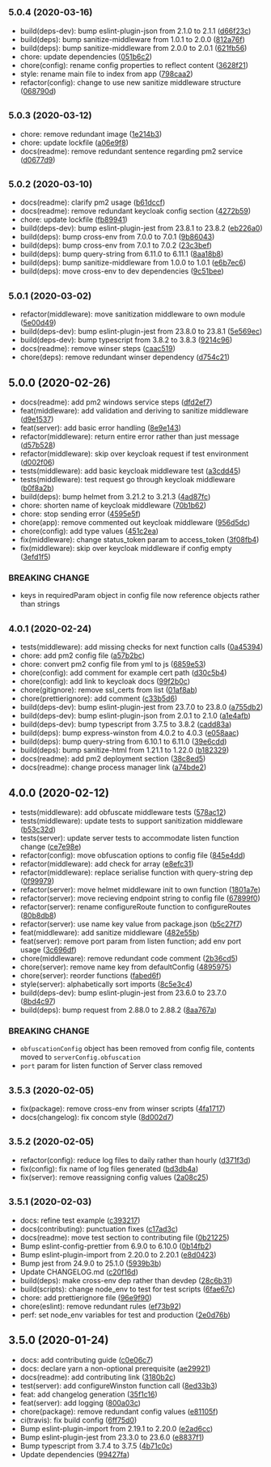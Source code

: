## <small>5.0.4 (2020-03-16)</small>

-   build(deps-dev): bump eslint-plugin-json from 2.1.0 to 2.1.1 ([d66f23c](https://github.com/Somerset-SIDeR-Programme/ydh-sider-obfuscation-service/commit/d66f23c))
-   build(deps): bump sanitize-middleware from 1.0.1 to 2.0.0 ([812a76f](https://github.com/Somerset-SIDeR-Programme/ydh-sider-obfuscation-service/commit/812a76f))
-   build(deps): bump sanitize-middleware from 2.0.0 to 2.0.1 ([621fb56](https://github.com/Somerset-SIDeR-Programme/ydh-sider-obfuscation-service/commit/621fb56))
-   chore: update dependencies ([051b6c2](https://github.com/Somerset-SIDeR-Programme/ydh-sider-obfuscation-service/commit/051b6c2))
-   chore(config): rename config properties to reflect content ([3628f21](https://github.com/Somerset-SIDeR-Programme/ydh-sider-obfuscation-service/commit/3628f21))
-   style: rename main file to index from app ([798caa2](https://github.com/Somerset-SIDeR-Programme/ydh-sider-obfuscation-service/commit/798caa2))
-   refactor(config): change to use new sanitize middleware structure ([068790d](https://github.com/Somerset-SIDeR-Programme/ydh-sider-obfuscation-service/commit/068790d))

## <small>5.0.3 (2020-03-12)</small>

-   chore: remove redundant image ([1e214b3](https://github.com/Somerset-SIDeR-Programme/ydh-sider-obfuscation-service/commit/1e214b3))
-   chore: update lockfile ([a06e9f8](https://github.com/Somerset-SIDeR-Programme/ydh-sider-obfuscation-service/commit/a06e9f8))
-   docs(readme): remove redundant sentence regarding pm2 service ([d0677d9](https://github.com/Somerset-SIDeR-Programme/ydh-sider-obfuscation-service/commit/d0677d9))

## <small>5.0.2 (2020-03-10)</small>

-   docs(readme): clarify pm2 usage ([b61dccf](https://github.com/Somerset-SIDeR-Programme/ydh-sider-obfuscation-service/commit/b61dccf))
-   docs(readme): remove redundant keycloak config section ([4272b59](https://github.com/Somerset-SIDeR-Programme/ydh-sider-obfuscation-service/commit/4272b59))
-   chore: update lockfile ([fb89941](https://github.com/Somerset-SIDeR-Programme/ydh-sider-obfuscation-service/commit/fb89941))
-   build(deps-dev): bump eslint-plugin-jest from 23.8.1 to 23.8.2 ([eb226a0](https://github.com/Somerset-SIDeR-Programme/ydh-sider-obfuscation-service/commit/eb226a0))
-   build(deps): bump cross-env from 7.0.0 to 7.0.1 ([9b86043](https://github.com/Somerset-SIDeR-Programme/ydh-sider-obfuscation-service/commit/9b86043))
-   build(deps): bump cross-env from 7.0.1 to 7.0.2 ([23c3bef](https://github.com/Somerset-SIDeR-Programme/ydh-sider-obfuscation-service/commit/23c3bef))
-   build(deps): bump query-string from 6.11.0 to 6.11.1 ([8aa18b8](https://github.com/Somerset-SIDeR-Programme/ydh-sider-obfuscation-service/commit/8aa18b8))
-   build(deps): bump sanitize-middleware from 1.0.0 to 1.0.1 ([e6b7ec6](https://github.com/Somerset-SIDeR-Programme/ydh-sider-obfuscation-service/commit/e6b7ec6))
-   build(deps): move cross-env to dev dependencies ([9c51bee](https://github.com/Somerset-SIDeR-Programme/ydh-sider-obfuscation-service/commit/9c51bee))

## <small>5.0.1 (2020-03-02)</small>

-   refactor(middleware): move sanitization middleware to own module ([5e00d49](https://github.com/Somerset-SIDeR-Programme/ydh-sider-obfuscation-service/commit/5e00d49))
-   build(deps-dev): bump eslint-plugin-jest from 23.8.0 to 23.8.1 ([5e569ec](https://github.com/Somerset-SIDeR-Programme/ydh-sider-obfuscation-service/commit/5e569ec))
-   build(deps-dev): bump typescript from 3.8.2 to 3.8.3 ([9214c96](https://github.com/Somerset-SIDeR-Programme/ydh-sider-obfuscation-service/commit/9214c96))
-   docs(readme): remove winser steps ([caac519](https://github.com/Somerset-SIDeR-Programme/ydh-sider-obfuscation-service/commit/caac519))
-   chore(deps): remove redundant winser dependency ([d754c21](https://github.com/Somerset-SIDeR-Programme/ydh-sider-obfuscation-service/commit/d754c21))

## 5.0.0 (2020-02-26)

-   docs(readme): add pm2 windows service steps ([dfd2ef7](https://github.com/Somerset-SIDeR-Programme/ydh-sider-obfuscation-service/commit/dfd2ef7))
-   feat(middleware): add validation and deriving to sanitize middleware ([d9e1537](https://github.com/Somerset-SIDeR-Programme/ydh-sider-obfuscation-service/commit/d9e1537))
-   feat(server): add basic error handling ([8e9e143](https://github.com/Somerset-SIDeR-Programme/ydh-sider-obfuscation-service/commit/8e9e143))
-   refactor(middleware): return entire error rather than just message ([d57b528](https://github.com/Somerset-SIDeR-Programme/ydh-sider-obfuscation-service/commit/d57b528))
-   refactor(middleware): skip over keycloak request if test environment ([d002f06](https://github.com/Somerset-SIDeR-Programme/ydh-sider-obfuscation-service/commit/d002f06))
-   tests(middleware): add basic keycloak middleware test ([a3cdd45](https://github.com/Somerset-SIDeR-Programme/ydh-sider-obfuscation-service/commit/a3cdd45))
-   tests(middleware): test request go through keycloak middleware ([b0f8a2b](https://github.com/Somerset-SIDeR-Programme/ydh-sider-obfuscation-service/commit/b0f8a2b))
-   build(deps): bump helmet from 3.21.2 to 3.21.3 ([4ad87fc](https://github.com/Somerset-SIDeR-Programme/ydh-sider-obfuscation-service/commit/4ad87fc))
-   chore: shorten name of keycloak middleware ([70b1b62](https://github.com/Somerset-SIDeR-Programme/ydh-sider-obfuscation-service/commit/70b1b62))
-   chore: stop sending error ([4595e5f](https://github.com/Somerset-SIDeR-Programme/ydh-sider-obfuscation-service/commit/4595e5f))
-   chore(app): remove commented out keycloak middleware ([956d5dc](https://github.com/Somerset-SIDeR-Programme/ydh-sider-obfuscation-service/commit/956d5dc))
-   chore(config): add type values ([451c2ea](https://github.com/Somerset-SIDeR-Programme/ydh-sider-obfuscation-service/commit/451c2ea))
-   fix(middleware): change status_token param to access_token ([3f08fb4](https://github.com/Somerset-SIDeR-Programme/ydh-sider-obfuscation-service/commit/3f08fb4))
-   fix(middleware): skip over keycloak middleware if config empty ([3efd1f5](https://github.com/Somerset-SIDeR-Programme/ydh-sider-obfuscation-service/commit/3efd1f5))

### BREAKING CHANGE

-   keys in requiredParam object in config file now reference objects rather than strings

## <small>4.0.1 (2020-02-24)</small>

-   tests(middleware): add missing checks for next function calls ([0a45394](https://github.com/Somerset-SIDeR-Programme/ydh-sider-obfuscation-service/commit/0a45394))
-   chore: add pm2 config file ([a57b2bc](https://github.com/Somerset-SIDeR-Programme/ydh-sider-obfuscation-service/commit/a57b2bc))
-   chore: convert pm2 config file from yml to js ([6859e53](https://github.com/Somerset-SIDeR-Programme/ydh-sider-obfuscation-service/commit/6859e53))
-   chore(config): add comment for example cert path ([d30c5b4](https://github.com/Somerset-SIDeR-Programme/ydh-sider-obfuscation-service/commit/d30c5b4))
-   chore(config): add link to keycloak docs ([99f2b0c](https://github.com/Somerset-SIDeR-Programme/ydh-sider-obfuscation-service/commit/99f2b0c))
-   chore(gitignore): remove ssl_certs from list ([01af8ab](https://github.com/Somerset-SIDeR-Programme/ydh-sider-obfuscation-service/commit/01af8ab))
-   chore(prettierignore): add comment ([c33b5d6](https://github.com/Somerset-SIDeR-Programme/ydh-sider-obfuscation-service/commit/c33b5d6))
-   build(deps-dev): bump eslint-plugin-jest from 23.7.0 to 23.8.0 ([a755db2](https://github.com/Somerset-SIDeR-Programme/ydh-sider-obfuscation-service/commit/a755db2))
-   build(deps-dev): bump eslint-plugin-json from 2.0.1 to 2.1.0 ([a1e4afb](https://github.com/Somerset-SIDeR-Programme/ydh-sider-obfuscation-service/commit/a1e4afb))
-   build(deps-dev): bump typescript from 3.7.5 to 3.8.2 ([cadd83a](https://github.com/Somerset-SIDeR-Programme/ydh-sider-obfuscation-service/commit/cadd83a))
-   build(deps): bump express-winston from 4.0.2 to 4.0.3 ([e058aac](https://github.com/Somerset-SIDeR-Programme/ydh-sider-obfuscation-service/commit/e058aac))
-   build(deps): bump query-string from 6.10.1 to 6.11.0 ([39e6cdd](https://github.com/Somerset-SIDeR-Programme/ydh-sider-obfuscation-service/commit/39e6cdd))
-   build(deps): bump sanitize-html from 1.21.1 to 1.22.0 ([b182329](https://github.com/Somerset-SIDeR-Programme/ydh-sider-obfuscation-service/commit/b182329))
-   docs(readme): add pm2 deployment section ([38c8ed5](https://github.com/Somerset-SIDeR-Programme/ydh-sider-obfuscation-service/commit/38c8ed5))
-   docs(readme): change process manager link ([a74bde2](https://github.com/Somerset-SIDeR-Programme/ydh-sider-obfuscation-service/commit/a74bde2))

## 4.0.0 (2020-02-12)

-   tests(middleware): add obfuscate middleware tests ([578ac12](https://github.com/Somerset-SIDeR-Programme/ydh-sider-obfuscation-service/commit/578ac12))
-   tests(middleware): update tests to support sanitization middleware ([b53c32d](https://github.com/Somerset-SIDeR-Programme/ydh-sider-obfuscation-service/commit/b53c32d))
-   tests(server): update server tests to accommodate listen function change ([ce7e98e](https://github.com/Somerset-SIDeR-Programme/ydh-sider-obfuscation-service/commit/ce7e98e))
-   refactor(config): move obfuscation options to config file ([845e4dd](https://github.com/Somerset-SIDeR-Programme/ydh-sider-obfuscation-service/commit/845e4dd))
-   refactor(middleware): add check for array ([e8efc31](https://github.com/Somerset-SIDeR-Programme/ydh-sider-obfuscation-service/commit/e8efc31))
-   refactor(middleware): replace serialise function with query-string dep ([0f99979](https://github.com/Somerset-SIDeR-Programme/ydh-sider-obfuscation-service/commit/0f99979))
-   refactor(server): move helmet middleware init to own function ([1801a7e](https://github.com/Somerset-SIDeR-Programme/ydh-sider-obfuscation-service/commit/1801a7e))
-   refactor(server): move recieving endpoint string to config file ([67899f0](https://github.com/Somerset-SIDeR-Programme/ydh-sider-obfuscation-service/commit/67899f0))
-   refactor(server): rename configureRoute function to configureRoutes ([80b8db8](https://github.com/Somerset-SIDeR-Programme/ydh-sider-obfuscation-service/commit/80b8db8))
-   refactor(server): use name key value from package.json ([b5c27f7](https://github.com/Somerset-SIDeR-Programme/ydh-sider-obfuscation-service/commit/b5c27f7))
-   feat(middleware): add sanitize middleware ([482e55b](https://github.com/Somerset-SIDeR-Programme/ydh-sider-obfuscation-service/commit/482e55b))
-   feat(server): remove port param from listen function; add env port usage ([3c696df](https://github.com/Somerset-SIDeR-Programme/ydh-sider-obfuscation-service/commit/3c696df))
-   chore(middleware): remove redundant code comment ([2b36cd5](https://github.com/Somerset-SIDeR-Programme/ydh-sider-obfuscation-service/commit/2b36cd5))
-   chore(server): remove name key from defaultConfig ([4895975](https://github.com/Somerset-SIDeR-Programme/ydh-sider-obfuscation-service/commit/4895975))
-   chore(server): reorder functions ([fabed6f](https://github.com/Somerset-SIDeR-Programme/ydh-sider-obfuscation-service/commit/fabed6f))
-   style(server): alphabetically sort imports ([8c5e3c4](https://github.com/Somerset-SIDeR-Programme/ydh-sider-obfuscation-service/commit/8c5e3c4))
-   build(deps-dev): bump eslint-plugin-jest from 23.6.0 to 23.7.0 ([8bd4c97](https://github.com/Somerset-SIDeR-Programme/ydh-sider-obfuscation-service/commit/8bd4c97))
-   build(deps): bump request from 2.88.0 to 2.88.2 ([8aa767a](https://github.com/Somerset-SIDeR-Programme/ydh-sider-obfuscation-service/commit/8aa767a))

### BREAKING CHANGE

-   `obfuscationConfig` object has been removed from config file, contents moved to `serverConfig.obfuscation`
-   `port` param for listen function of Server class removed

## <small>3.5.3 (2020-02-05)</small>

-   fix(package): remove cross-env from winser scripts ([4fa1717](https://github.com/Somerset-SIDeR-Programme/ydh-sider-obfuscation-service/commit/4fa1717))
-   docs(changelog): fix concom style ([8d002d7](https://github.com/Somerset-SIDeR-Programme/ydh-sider-obfuscation-service/commit/8d002d7))

## <small>3.5.2 (2020-02-05)</small>

-   refactor(config): reduce log files to daily rather than hourly ([d371f3d](https://github.com/Somerset-SIDeR-Programme/ydh-sider-obfuscation-service/commit/d371f3d))
-   fix(config): fix name of log files generated ([bd3db4a](https://github.com/Somerset-SIDeR-Programme/ydh-sider-obfuscation-service/commit/bd3db4a))
-   fix(server): remove reassigning config values ([2a08c25](https://github.com/Somerset-SIDeR-Programme/ydh-sider-obfuscation-service/commit/2a08c25))

## <small>3.5.1 (2020-02-03)</small>

-   docs: refine test example ([c393217](https://github.com/Somerset-SIDeR-Programme/ydh-sider-obfuscation-service/commit/c393217))
-   docs(contributing): punctuation fixes ([c17ad3c](https://github.com/Somerset-SIDeR-Programme/ydh-sider-obfuscation-service/commit/c17ad3c))
-   docs(readme): move test section to contributing file ([0b21225](https://github.com/Somerset-SIDeR-Programme/ydh-sider-obfuscation-service/commit/0b21225))
-   Bump eslint-config-prettier from 6.9.0 to 6.10.0 ([0b14fb2](https://github.com/Somerset-SIDeR-Programme/ydh-sider-obfuscation-service/commit/0b14fb2))
-   Bump eslint-plugin-import from 2.20.0 to 2.20.1 ([e8d0423](https://github.com/Somerset-SIDeR-Programme/ydh-sider-obfuscation-service/commit/e8d0423))
-   Bump jest from 24.9.0 to 25.1.0 ([5939b3b](https://github.com/Somerset-SIDeR-Programme/ydh-sider-obfuscation-service/commit/5939b3b))
-   Update CHANGELOG.md ([c20f16d](https://github.com/Somerset-SIDeR-Programme/ydh-sider-obfuscation-service/commit/c20f16d))
-   build(deps): make cross-env dep rather than devdep ([28c6b31](https://github.com/Somerset-SIDeR-Programme/ydh-sider-obfuscation-service/commit/28c6b31))
-   build(scripts): change node_env to test for test scripts ([6fae67c](https://github.com/Somerset-SIDeR-Programme/ydh-sider-obfuscation-service/commit/6fae67c))
-   chore: add prettierignore file ([96e9f90](https://github.com/Somerset-SIDeR-Programme/ydh-sider-obfuscation-service/commit/96e9f90))
-   chore(eslint): remove redundant rules ([ef73b92](https://github.com/Somerset-SIDeR-Programme/ydh-sider-obfuscation-service/commit/ef73b92))
-   perf: set node_env variables for test and production ([2e0d76b](https://github.com/Somerset-SIDeR-Programme/ydh-sider-obfuscation-service/commit/2e0d76b))

## 3.5.0 (2020-01-24)

-   docs: add contributing guide ([c0e06c7](https://github.com/Somerset-SIDeR-Programme/ydh-sider-obfuscation-service/commit/c0e06c7))
-   docs: declare yarn a non-optional prerequisite ([ae29921](https://github.com/Somerset-SIDeR-Programme/ydh-sider-obfuscation-service/commit/ae29921))
-   docs(readme): add contributing link ([3180b2c](https://github.com/Somerset-SIDeR-Programme/ydh-sider-obfuscation-service/commit/3180b2c))
-   test(server): add configureWinston function call ([8ed33b3](https://github.com/Somerset-SIDeR-Programme/ydh-sider-obfuscation-service/commit/8ed33b3))
-   feat: add changelog generation ([35f1c16](https://github.com/Somerset-SIDeR-Programme/ydh-sider-obfuscation-service/commit/35f1c16))
-   feat(server): add logging ([800a03c](https://github.com/Somerset-SIDeR-Programme/ydh-sider-obfuscation-service/commit/800a03c))
-   chore(package): remove redundant config values ([e81105f](https://github.com/Somerset-SIDeR-Programme/ydh-sider-obfuscation-service/commit/e81105f))
-   ci(travis): fix build config ([6ff75d0](https://github.com/Somerset-SIDeR-Programme/ydh-sider-obfuscation-service/commit/6ff75d0))
-   Bump eslint-plugin-import from 2.19.1 to 2.20.0 ([e2ad6cc](https://github.com/Somerset-SIDeR-Programme/ydh-sider-obfuscation-service/commit/e2ad6cc))
-   Bump eslint-plugin-jest from 23.3.0 to 23.6.0 ([e8837f1](https://github.com/Somerset-SIDeR-Programme/ydh-sider-obfuscation-service/commit/e8837f1))
-   Bump typescript from 3.7.4 to 3.7.5 ([4b71c0c](https://github.com/Somerset-SIDeR-Programme/ydh-sider-obfuscation-service/commit/4b71c0c))
-   Update dependencies ([99427fa](https://github.com/Somerset-SIDeR-Programme/ydh-sider-obfuscation-service/commit/99427fa))
